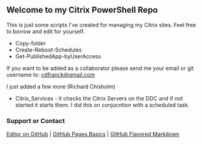 ## Welcome to my Citrix PowerShell Repo

This is just some scripts I've created for managing my Citrix sites. Feel free to borrow and edit for yourself.

- Copy-folder
- Create-Reboot-Schedules
- Get-PublishedApp-byUserAccess

If you want to be added as a collaborator please send me your email or git username to: cdfranck@gmail.com 

I just added a few more (Richard Chisholm)
- Citrix_Services - it checks the Citrix Servers on the DDC and if not started it starts them. I did this on conjucntion with a scheduled task.

### Support or Contact
[Editor on GitHub](https://github.com/cdfranck/CitrixPS/edit/master/README.md)  |
[GitHub Pages Basics](https://help.github.com/categories/github-pages-basics/)  |
[GitHub Flavored Markdown](https://guides.github.com/features/mastering-markdown/)
